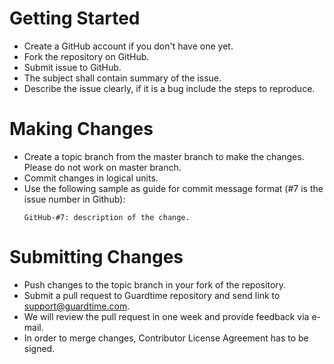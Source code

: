 # Getting Started

* Create a GitHub account if you don't have one yet.
* Fork the repository on GitHub.
* Submit issue to GitHub.
* The subject shall contain summary of the issue.
* Describe the issue clearly, if it is a bug include the steps to reproduce.

# Making Changes

* Create a topic branch from the master branch to make the changes. Please do not work on master branch.
* Commit changes in logical units.
* Use the following sample as guide for commit message format (#7 is the issue number in Github):
  ```
  GitHub-#7: description of the change.
  ```

# Submitting Changes

* Push changes to the topic branch in your fork of the repository.
* Submit a pull request to Guardtime repository and send link to support@guardtime.com.
* We will review the pull request in one week and provide feedback via e-mail.
* In order to merge changes, Contributor License Agreement has to be signed.
